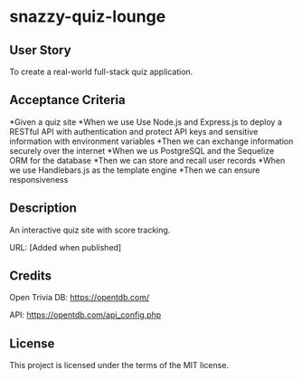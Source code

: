 # snazzy-quiz-lounge

## User Story 

 To create a real-world full-stack quiz application.

## Acceptance Criteria

*Given a quiz site
*When we use Use Node.js and Express.js to deploy a RESTful API with authentication and protect API keys and sensitive information with environment variables
*Then we can exchange information securely over the internet
*When we us PostgreSQL and the Sequelize ORM for the database
*Then we can store and recall user records
*When we use Handlebars.js as the template engine
*Then we can ensure responsiveness

## Description

An interactive quiz site with score tracking.

URL: [Added when published]

## Credits

Open Trivia DB: https://opentdb.com/

API: https://opentdb.com/api_config.php

## License

This project is licensed under the terms of the MIT license.

